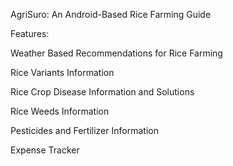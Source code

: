AgriSuro: An Android-Based Rice Farming Guide

Features:

Weather Based Recommendations for Rice Farming

Rice Variants Information

Rice Crop Disease Information and Solutions

Rice Weeds Information

Pesticides and Fertilizer Information

Expense Tracker
